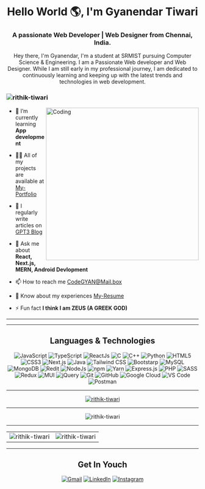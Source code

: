

<h1 align="center">Hello World 🌎, I'm Gyanendar Tiwari</h1>
<h3 align="center">A passionate Web Developer | Web Designer from Chennai, India.</h3>

<div>
  <p align="center">
  Hey there, I'm Gyanendar, I'm a student at SRMIST pursuing Computer Science & Engineering. I am a Passionate Web developer and Web Designer. While I am still early in my professional journey, I am dedicated to continuously learning and keeping up with the latest trends and technologies in web development.
  </p>
</div>


<h3>
  <p align="left">
    <img src="https://komarev.com/ghpvc/?username=rithik-tiwari&label=Profile%20views&color=0e75b6&style=for-the-badge" alt="rithik-tiwari" />
  </p>
</h3>


<img align="right" alt="Coding" width="400" src="https://media.giphy.com/media/v1.Y2lkPTc5MGI3NjExMzRpN3pzMWZ6YXhnbm0xN212bGUzc2IwenI2MDEybXk1b2x4Yzh6ZiZlcD12MV9pbnRlcm5hbF9naWZfYnlfaWQmY3Q9Zw/qgQUggAC3Pfv687qPC/giphy.gif"/>

- 🌱 I’m currently learning **App development**

- 👨‍💻 All of my projects are available at [My-Portfolio](https://rithik-tiwari.github.io/dev_portfolio)

- 📝 I regularly write articles on [GPT3 Blog](https://rithik-tiwari.github.io/gpt3__blog)

- 💬 Ask me about **React, Next.js, MERN, Android Devlopment**

- 📫 How to reach me [CodeGYAN@Mail.box](mailto:gyantiwari10101@gmail.com)

- 📄 Know about my experiences [My-Resume](https://drive.google.com/file/d/1UoqvQbpUkUMX8vv6oK_hxwy0EeGT-NYI/view)

- ⚡ Fun fact **I think I am ZEUS (A GREEK GOD)**


-------
<hr/>
<div>
  <h2 align="center">Languages & Technologies</h2>
  <p align="center"> 
  <img alt="JavaScript" src="https://img.shields.io/badge/javascript-%23323330.svg?&style=for-the-badge&logo=javascript&logoColor=%23F7DF1E" />
  <img alt="TypeScript" src="https://img.shields.io/badge/typescript-%23007ACC.svg?style=for-the-badge&logo=typescript&logoColor=white" />
  <img alt="ReactJs" src="https://img.shields.io/badge/React-20232A?style=for-the-badge&logo=react&logoColor=61DAFB" />
  <img alt="C" src="https://img.shields.io/badge/c-%2300599C.svg?&style=for-the-badge&logo=c&logoColor=white" /> 
  <img alt="C++" src="https://img.shields.io/badge/c++-%2300599C.svg?&style=for-the-badge&logo=c%2B%2B&ogoColor=white" /> 
  <img alt="Python" src="https://img.shields.io/badge/python-%2314354C.svg?style=for-the-badge&logo=python&logoColor=white"/>
  <img alt="HTML5" src="https://img.shields.io/badge/html5-%23E34F26.svg?&style=for-the-badge&logo=html5&logoColor=white" />
  <img alt="CSS3" src="https://img.shields.io/badge/css3-%231572B6.svg?&style=for-the-badge&logo=css3&logoColor=white" />
  <img alt="Next.js" src="https://img.shields.io/badge/Next-black?style=for-the-badge&logo=next.js&logoColor=white" />
  <img alt="Java" src="https://img.shields.io/badge/java-%23ED8B00.svg?&style=for-the-badge&logo=java&logoColor=white" /> 
  <img alt="Tailwind CSS" src="https://img.shields.io/badge/tailwindcss-%2338B2AC.svg?style=for-the-badge&logo=tailwind-css&logoColor=white" />
  <img alt="Bootstarp" src="https://img.shields.io/badge/bootstrap-%23563D7C.svg?style=for-the-badge&logo=bootstrap&logoColor=white" />
  <img alt="MySQL" src="https://img.shields.io/badge/MySQL-00000F?style=for-the-badge&logo=mysql&logoColor=white" />
  <img alt="MongoDB" src="https://img.shields.io/badge/MongoDB-white?style=for-the-badge&logo=mongodb&logoColor=4EA94B" />
  <img alt="Redit" src="https://img.shields.io/badge/redis-%23DD0031.svg?style=for-the-badge&logo=redis&logoColor=white" />
  <img alt="NodeJs" src="https://img.shields.io/badge/Node.js-339933?style=for-the-badge&logo=nodedotjs&logoColor=white" />
  <img alt="npm" src="https://img.shields.io/badge/npm-CB3837?style=for-the-badge&logo=npm&logoColor=white" />
  <img alt="Yarn" src="https://img.shields.io/badge/yarn-%232C8EBB.svg?style=for-the-badge&logo=yarn&logoColor=white" />
  <img alt="Express.js" src="https://img.shields.io/badge/Express.js-000000?style=for-the-badge&logo=express&logoColor=white" />
  <img alt="PHP" src="https://img.shields.io/badge/php-%23777BB4.svg?style=for-the-badge&logo=php&logoColor=white" />  
  <img alt="SASS" src="https://img.shields.io/badge/SASS-hotpink.svg?style=for-the-badge&logo=SASS&logoColor=white" />  
  <img alt="Redux" src="https://img.shields.io/badge/redux-%23593d88.svg?style=for-the-badge&logo=redux&logoColor=white" />
  <img alt="MUI" src="https://img.shields.io/badge/MUI-%230081CB.svg?style=for-the-badge&logo=mui&logoColor=white" />
  <img alt="jQuery" src="https://img.shields.io/badge/jQuery-0769AD?style=for-the-badge&logo=jquery&logoColor=white" />
  <img alt="Git" src="https://img.shields.io/badge/Git-F05032?style=for-the-badge&logo=git&logoColor=white" />
  <img alt="GitHub" src="https://img.shields.io/badge/github-%23121011.svg?style=for-the-badge&logo=github&logoColor=white" />
  <img alt="Google Cloud" src="https://img.shields.io/badge/Google_Cloud-4285F4?style=for-the-badge&logo=google-cloud&logoColor=white" />  
  <img alt="VS Code" src="https://img.shields.io/badge/Visual_Studio_Code-0078D4?style=for-the-badge&logo=visual%20studio%20code&logoColor=white" />
  <img alt="Postman" src="https://img.shields.io/badge/Postman-FF6C37?style=for-the-badge&logo=postman&logoColor=white" />  
  </p>
</div>

<div />
<hr/>

<p align="center"> <a href="https://github.com/ryo-ma/github-profile-trophy"><img src="https://github-profile-trophy.vercel.app/?username=rithik-tiwari&theme=onedark" alt="rithik-tiwari" /></a> 
</p>

<hr/>

<p align="center"><img align="center" src="https://github-readme-streak-stats.herokuapp.com/?user=rithik-tiwari&theme=dark" alt="rithik-tiwari" /></p>

<hr/>

<table align="center">
  <tr>
    <td>
      <img align="center" src="https://github-readme-stats.vercel.app/api/top-langs?username=rithik-tiwari&show_icons=true&locale=en&layout=compact&title_color=97f9d8&icon_color=97f9d8&text_color=D3D3D3&bg_color=0,000000,0000ff" alt="rithik-tiwari" />
    </td>
    <td>
      <img align="center" src="https://github-readme-stats.vercel.app/api?username=rithik-tiwari&show_icons=true&locale=en&title_color=97f9d8&icon_color=97f9d8&text_color=D3D3D3&bg_color=0,000000,0000ff" alt="rithik-tiwari" />
    </td>
  </tr>
</table>

<hr/>

<h2 align="center"> Get In Youch </h2>

<div align="center">
  <a href="mailto:gyantiwari10101@gmail.com" target="_blank"><img alt="Gmail" src="https://img.shields.io/badge/Gmail-D14836?style=for-the-badge&logo=gmail&logoColor=white" /></a>
  <a href="https://www.linkedin.com/in/gyanendra-tiwari-b65079252/" target="_blank"> <img alt="LinkedIn" src="https://img.shields.io/badge/linkedin-%230077B5.svg?style=for-the-badge&logo=linkedin&logoColor=white" /></a>
  <a href="https://www.instagram.com/_rithik_tiwari_/" target="_blank"><img alt="Instagram" src="https://img.shields.io/badge/instagram-%23E4405F.svg?style=for-the-badge&logo=Instagram&logoColor=white" /></a>
</div>



